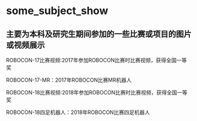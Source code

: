 # some_subject_show
## 主要为本科及研究生期间参加的一些比赛或项目的图片或视频展示
ROBOCON-17比赛视频:2017年参加ROBOCON比赛时比赛视频，获得全国一等奖</p>
ROBOCON-17-MR：2017年ROBOCON比赛MR机器人</p>
ROBOCON-18比赛视频:2018年参加ROBOCON比赛时比赛视频，获得全国一等奖</p>
ROBOCON-18四足机器人：2018年ROBOCON比赛四足机器人</p>
